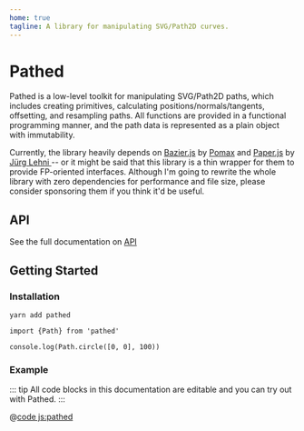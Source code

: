 ```yaml
---
home: true
tagline: A library for manipulating SVG/Path2D curves.
---
```


# Pathed

Pathed is a low-level toolkit for manipulating SVG/Path2D paths, which includes creating primitives, calculating positions/normals/tangents, offsetting, and resampling paths. All functions are provided in a functional programming manner, and the path data is represented as a plain object with immutability.

Currently, the library heavily depends on [Bazier.js](https://pomax.github.io/bezierjs) by [Pomax](https://github.com/Pomax) and [Paper.js](http://paperjs.org) by [Jürg Lehni
](https://github.com/lehni) -- or it might be said that this library is a thin wrapper for them to provide FP-oriented interfaces. Although I'm going to rewrite the whole library with zero dependencies for performance and file size, please consider sponsoring them if you think it'd be useful.

## API

See the full documentation on [API](./api/modules.md)

## Getting Started

### Installation

```sh:no-line-numbers
yarn add pathed
```

```js:no-line-numbers
import {Path} from 'pathed'

console.log(Path.circle([0, 0], 100))
```

### Example

::: tip
All code blocks in this documentation are editable and you can try out with Pathed.
:::

@[code js:pathed](./examples/primitives.js)
